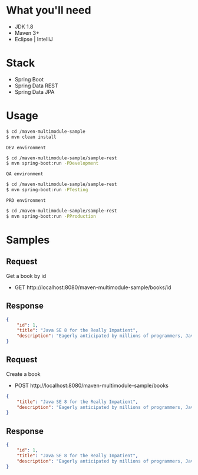 # What you'll need
* JDK 1.8
* Maven 3+
* Eclipse | IntelliJ

# Stack
* Spring Boot
* Spring Data REST
* Spring Data JPA

# Usage

```bash
$ cd /maven-multimodule-sample
$ mvn clean install
```

`DEV environment`
```bash
$ cd /maven-multimodule-sample/sample-rest
$ mvn spring-boot:run -PDevelopment
```

`QA environment`
```bash
$ cd /maven-multimodule-sample/sample-rest
$ mvn spring-boot:run -PTesting
```

`PRD environment`
```bash
$ cd /maven-multimodule-sample/sample-rest
$ mvn spring-boot:run -PProduction
```

# Samples
## Request
Get a book by id
* GET http://localhost:8080/maven-multimodule-sample/books/id

## Response
```json
{
    "id": 1,
    "title": "Java SE 8 for the Really Impatient",
    "description": "Eagerly anticipated by millions of programmers, Java SE 8 is the most important Java update in many years."
}
```

## Request
Create a book
* POST http://localhost:8080/maven-multimodule-sample/books

```json
{
    "title": "Java SE 8 for the Really Impatient",
    "description": "Eagerly anticipated by millions of programmers, Java SE 8 is the most important Java update in many years."
}
```

## Response
```json
{
    "id": 1,
    "title": "Java SE 8 for the Really Impatient",
    "description": "Eagerly anticipated by millions of programmers, Java SE 8 is the most important Java update in many years."
}
```